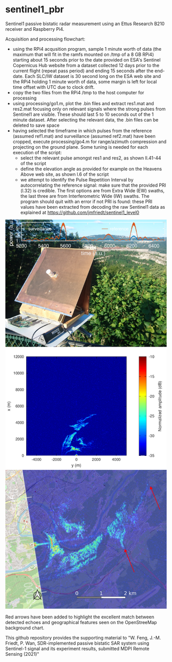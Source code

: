 # sentinel1_pbr
Sentinel1 passive bistatic radar measurement using an Ettus Research B210 receiver and Raspberry Pi4.

Acquisition and processing flowchart:
* using the RPi4 acqusition program, sample 1 minute worth of data (the maximum that will fit in the
ramfs mounted on /tmp of a 8 GB RPi4) starting about 15 seconds prior to the date provided on ESA's
Sentinel Copernicus Hub website from a dataset collected 12 days prior to the current flight (repeat pass
period) and ending 15 seconds after the end-date. Each SLC/IW dataset is 30 second long on the ESA
web site and the RPi4 holding 1 minute worth of data, some margin is left for local time offset with
UTC due to clock drift.
* copy the two files from the RPi4 /tmp to the host computer for processing
* using processing/go1.m, plot the .bin files and extract res1.mat and res2.mat focusing only on relevant
signals where the strong pulses from Sentinel1 are visible. These should last 5 to 10 seconds out of the
1 minute dataset. After selecting the relevant data, the .bin files can be deleted to save space
* having selected the timeframe in which pulses from the reference (assumed ref1.mat) and surveillance (assumed
ref2.mat) have been cropped, execute processing/go4.m for range/azimuth compression and projecting
on the ground plane. Some tuning is needed for each execution of the script: 
  * select the relevant pulse amongst res1 and res2, as shown ll.41-44 of the script
  * define the elevation angle as provided for example on the Heavens Above web site, as shown l.6 of the script
  * we attempt to identify the Pulse Repetition Interval by autocorrelating the reference signal: make sure that
the provided PRI (l.32) is credible. The first options are from Extra Wide (EW) swaths, the last three are
from Interferometric Wide (IW) swaths. The program should quit with an error if not PRI is found: these PRI
values have been extracted from decoding the raw Sentinel1 data as explained at https://github.com/jmfriedt/sentinel1_level0

<img src="figures/DSC_0641ann_small.png">
<img src="figures/go4_fig4_first_pulse.png">
<img src="figures/go4_layout_with.png">

Red arrows have been added to highlight the excellent match between detected echoes and geographical features seen
on the OpenStreeMap background chart.

This github repository provides the supporting material to "W. Feng, J.-M. Friedt, P. Wan, SDR-implemented passive 
bistatic SAR system using Sentinel-1 signal and its experiment results, submitted MDPI Remote Sensing (2021)"
